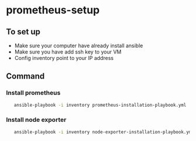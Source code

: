 # prometheus-setup
## To set up 
* Make sure your computer have already install ansible
* Make sure you have add ssh key to your VM
* Config inventory point to your IP address
## Command
### Install prometheus
```sh
   ansible-playbook -i inventory prometheus-installation-playbook.yml
   ```
### Install node exporter
```sh
   ansible-playbook -i inventory node-exporter-installation-playbook.yml
   ```
